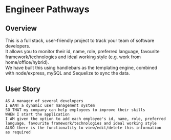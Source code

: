 # Engineer Pathways

## Overview

This is a full stack, user-friendly project to track your team of software developers.  
It allows you to monitor their id, name, role, preferred language, favourite framework/technologies and ideal working style (e.g. work from home/office/hybrid).  
We have built this using handlebars as the templating engine, combined with node/express, mySQL and Sequelize to sync the data. 

## User Story
```
AS A manager of several developers
I WANT a dynamic user management system
SO THAT my company can help employees to improve their skills
WHEN I start the application
I AM given the option to add each employee's id, name, role, preferred language, favourite framework/technologies and ideal working style
ALSO there is the functionality to view/edit/delete this information as required
```